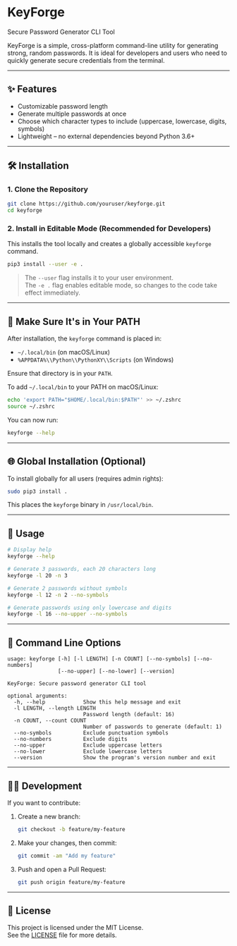 # KeyForge  
Secure Password Generator CLI Tool

KeyForge is a simple, cross-platform command-line utility for generating strong, random passwords. It is ideal for developers and users who need to quickly generate secure credentials from the terminal.

---

## ✨ Features

- Customizable password length
- Generate multiple passwords at once
- Choose which character types to include (uppercase, lowercase, digits, symbols)
- Lightweight – no external dependencies beyond Python 3.6+

---

## 🛠 Installation

### 1. Clone the Repository

```bash
git clone https://github.com/youruser/keyforge.git
cd keyforge
```

### 2. Install in Editable Mode (Recommended for Developers)

This installs the tool locally and creates a globally accessible `keyforge` command.

```bash
pip3 install --user -e .
```

> The `--user` flag installs it to your user environment.  
> The `-e .` flag enables editable mode, so changes to the code take effect immediately.

---

## 🧭 Make Sure It's in Your PATH

After installation, the `keyforge` command is placed in:

- `~/.local/bin` (on macOS/Linux)
- `%APPDATA%\\Python\\PythonXY\\Scripts` (on Windows)

Ensure that directory is in your `PATH`.

To add `~/.local/bin` to your PATH on macOS/Linux:

```bash
echo 'export PATH="$HOME/.local/bin:$PATH"' >> ~/.zshrc
source ~/.zshrc
```

You can now run:

```bash
keyforge --help
```

---

## 🌐 Global Installation (Optional)

To install globally for all users (requires admin rights):

```bash
sudo pip3 install .
```

This places the `keyforge` binary in `/usr/local/bin`.

---

## 🚀 Usage

```bash
# Display help
keyforge --help

# Generate 3 passwords, each 20 characters long
keyforge -l 20 -n 3

# Generate 2 passwords without symbols
keyforge -l 12 -n 2 --no-symbols

# Generate passwords using only lowercase and digits
keyforge -l 16 --no-upper --no-symbols
```

---

## 🔧 Command Line Options

```
usage: keyforge [-h] [-l LENGTH] [-n COUNT] [--no-symbols] [--no-numbers]
                [--no-upper] [--no-lower] [--version]

KeyForge: Secure password generator CLI tool

optional arguments:
  -h, --help            Show this help message and exit
  -l LENGTH, --length LENGTH
                        Password length (default: 16)
  -n COUNT, --count COUNT
                        Number of passwords to generate (default: 1)
  --no-symbols          Exclude punctuation symbols
  --no-numbers          Exclude digits
  --no-upper            Exclude uppercase letters
  --no-lower            Exclude lowercase letters
  --version             Show the program's version number and exit
```

---

## 🧑‍💻 Development

If you want to contribute:

1. Create a new branch:
   ```bash
   git checkout -b feature/my-feature
   ```

2. Make your changes, then commit:
   ```bash
   git commit -am "Add my feature"
   ```

3. Push and open a Pull Request:
   ```bash
   git push origin feature/my-feature
   ```

---

## 📄 License

This project is licensed under the MIT License.  
See the [LICENSE](./LICENSE) file for more details.
